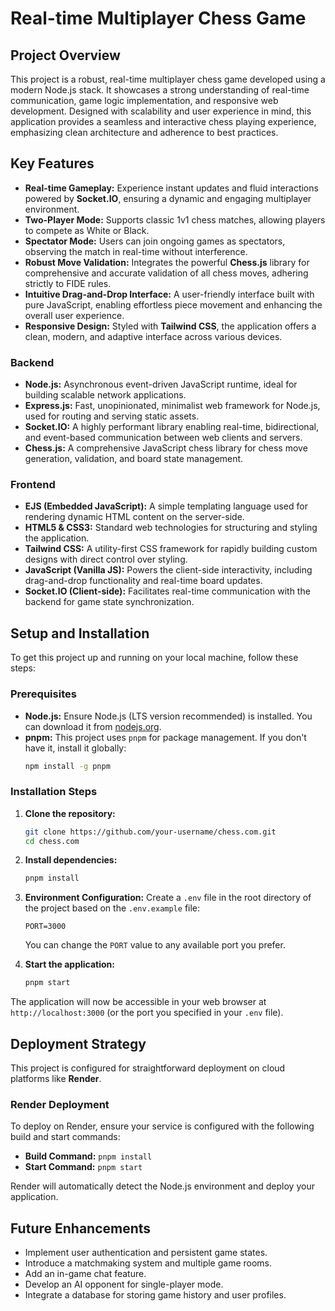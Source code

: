 # Real-time Multiplayer Chess Game

## Project Overview

This project is a robust, real-time multiplayer chess game developed using a modern Node.js stack. It showcases a strong understanding of real-time communication, game logic implementation, and responsive web development. Designed with scalability and user experience in mind, this application provides a seamless and interactive chess playing experience, emphasizing clean architecture and adherence to best practices.

## Key Features

- **Real-time Gameplay:** Experience instant updates and fluid interactions powered by **Socket.IO**, ensuring a dynamic and engaging multiplayer environment.
- **Two-Player Mode:** Supports classic 1v1 chess matches, allowing players to compete as White or Black.
- **Spectator Mode:** Users can join ongoing games as spectators, observing the match in real-time without interference.
- **Robust Move Validation:** Integrates the powerful **Chess.js** library for comprehensive and accurate validation of all chess moves, adhering strictly to FIDE rules.
- **Intuitive Drag-and-Drop Interface:** A user-friendly interface built with pure JavaScript, enabling effortless piece movement and enhancing the overall user experience.
- **Responsive Design:** Styled with **Tailwind CSS**, the application offers a clean, modern, and adaptive interface across various devices.

### Backend

- **Node.js:** Asynchronous event-driven JavaScript runtime, ideal for building scalable network applications.
- **Express.js:** Fast, unopinionated, minimalist web framework for Node.js, used for routing and serving static assets.
- **Socket.IO:** A highly performant library enabling real-time, bidirectional, and event-based communication between web clients and servers.
- **Chess.js:** A comprehensive JavaScript chess library for chess move generation, validation, and board state management.

### Frontend

- **EJS (Embedded JavaScript):** A simple templating language used for rendering dynamic HTML content on the server-side.
- **HTML5 & CSS3:** Standard web technologies for structuring and styling the application.
- **Tailwind CSS:** A utility-first CSS framework for rapidly building custom designs with direct control over styling.
- **JavaScript (Vanilla JS):** Powers the client-side interactivity, including drag-and-drop functionality and real-time board updates.
- **Socket.IO (Client-side):** Facilitates real-time communication with the backend for game state synchronization.

## Setup and Installation

To get this project up and running on your local machine, follow these steps:

### Prerequisites

- **Node.js:** Ensure Node.js (LTS version recommended) is installed. You can download it from [nodejs.org](https://nodejs.org/).
- **pnpm:** This project uses `pnpm` for package management. If you don't have it, install it globally:
  ```bash
  npm install -g pnpm
  ```

### Installation Steps

1.  **Clone the repository:**
    ```bash
    git clone https://github.com/your-username/chess.com.git
    cd chess.com
    ```
2.  **Install dependencies:**
    ```bash
    pnpm install
    ```
3.  **Environment Configuration:**
    Create a `.env` file in the root directory of the project based on the `.env.example` file:

    ```
    PORT=3000
    ```

    You can change the `PORT` value to any available port you prefer.

4.  **Start the application:**
    ```bash
    pnpm start
    ```

The application will now be accessible in your web browser at `http://localhost:3000` (or the port you specified in your `.env` file).

## Deployment Strategy

This project is configured for straightforward deployment on cloud platforms like **Render**.

### Render Deployment

To deploy on Render, ensure your service is configured with the following build and start commands:

- **Build Command:** `pnpm install`
- **Start Command:** `pnpm start`

Render will automatically detect the Node.js environment and deploy your application.

## Future Enhancements

- Implement user authentication and persistent game states.
- Introduce a matchmaking system and multiple game rooms.
- Add an in-game chat feature.
- Develop an AI opponent for single-player mode.
- Integrate a database for storing game history and user profiles.
